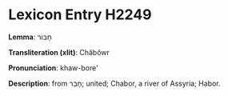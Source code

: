 # Lexicon Entry H2249

**Lemma**: חָבוֹר

**Transliteration (xlit)**: Châbôwr

**Pronunciation**: khaw-bore'

**Description**:
from חָבַר; united; Chabor, a river of Assyria; Habor.
